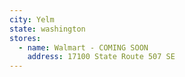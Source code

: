 ```yaml
---
city: Yelm
state: washington
stores:
  - name: Walmart - COMING SOON
    address: 17100 State Route 507 SE
---
```


